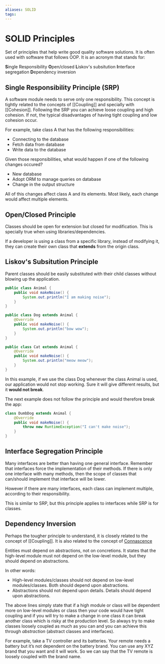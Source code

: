 ```yaml
---
aliases: SOLID
tags: 
---
```

# SOLID Principles

Set of principles that help write good quality software solutions. It is often used with software that follows OOP. It is an acronym that stands for:

**S**ingle Responsibility
**O**pen/closed
**L**iskov's subsitution
**I**nterface segregation
**D**ependency inversion

## Single Responsibility Principle (SRP)

A software module needs to serve only one responsibility. This concept is tightly related to the concepts of [[Coupling]] and specially with [[Cohesion]]. Following the SRP you can achieve loose coupling and high cohesion. If not, the typical disadvantages of having tight coupling and low cohesion occur.

For example, take class A that has the following responsibilities:
- Connecting to the database
- Fetch data from database
- Write data to the database

Given those responsibilities, what would happen if one of the following changes occured?
-   New database
-   Adopt ORM to manage queries on database
-   Change in the output structure

All of this changes affect class A and its elements. Most likely, each change would affect multiple elements. 

## Open/Closed Principle

Classes should be open for extension but closed for modification. This is specially true when using libraries/dependencies. 

If a developer is using a class from a specific library, instead of modifying it, they can create their own class that **extends** from the origin class.

## Liskov's Subsitution Principle

Parent classes should be easily substituted with their child classes without blowing up the application.

```java
public class Animal {
    public void makeNoise() {
        System.out.println("I am making noise");
    }
}

public class Dog extends Animal {
    @Override
    public void makeNoise() {
        System.out.println("bow wow");
    }
}

public class Cat extends Animal {
    @Override
    public void makeNoise() {
        System.out.println("meow meow");
    }
}
```

In this example, if we use the class Dog whenever the class Animal is used, our application would not stop working. Sure it will give different results, but it **would not break**.

The next example does not follow the principle and would therefore break the app:

```java
class DumbDog extends Animal {
    @Override
    public void makeNoise() {
        throw new RuntimeException("I can't make noise");
    }
}
```

## Interface Segregation Principle

Many interfaces are better than having one general interface. Remember that interfaces force the implementation of their methods. If there is only one interface with many methods, then the scope of classes that can/should implement that interface will be lower.

However if there are many interfaces, each class can implement multiple, according to their responsibility.

This is similar to SRP, but this principle applies to interfaces while SRP is for classes.

## Dependency Inversion

Perhaps the tougher principle to understand, it is closely related to the concept of [[Coupling]]. It is also related to the concept of [Connascence](https://en.wikipedia.org/wiki/Connascence)

Entities must depend on abstractions, not on concretions. It states that the high-level module must not depend on the low-level module, but they should depend on abstractions.

In other words:

- High-level modules/classes should not depend on low-level modules/classes. Both should depend upon abstractions.
- Abstractions should not depend upon details. Details should depend upon abstractions.

The above lines simply state that if a high module or class will be dependent more on low-level modules or class then your code would have tight coupling and if you will try to make a change in one class it can break another class which is risky at the production level. So always try to make classes loosely coupled as much as you can and you can achieve this through _abstraction_ (abstract classes and interfaces).

For example, take a TV controller and its batteries. Your remote needs a battery but it’s not dependent on the battery brand. You can use any XYZ brand that you want and it will work. So we can say that the TV remote is loosely coupled with the brand name. 
